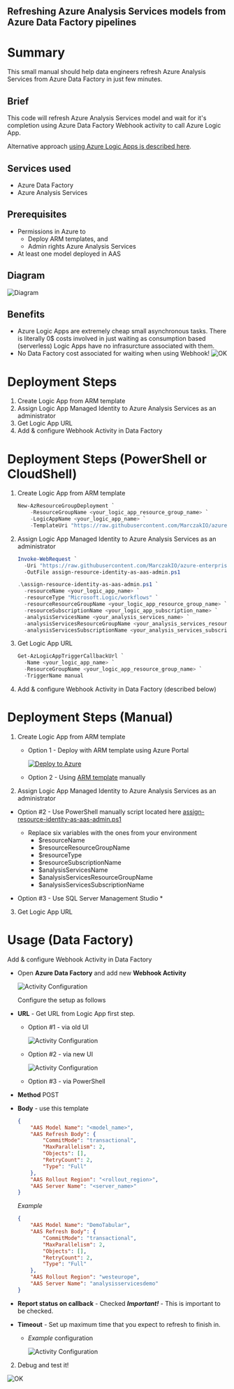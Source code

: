 ## Refreshing Azure Analysis Services models from Azure Data Factory pipelines

# Summary
This small manual should help data engineers refresh Azure Analysis Services from Azure Data Factory in just few minutes. 
## Brief
This code will refresh Azure Analysis Services model and wait for it's completion using Azure Data Factory Webhook activity to call Azure Logic App.

Alternative approach [using Azure Logic Apps is described here](../refresh-analysis-services-logic-app/index.md).

## Services used

- Azure Data Factory
- Azure Analysis Services

## Prerequisites

- Permissions in Azure to 
  - Deploy ARM templates, and 
  - Admin rights Azure Analysis Services
- At least one model deployed in AAS

## Diagram
 ![Diagram](images/diagram.svg)
## Benefits
- Azure Logic Apps are extremely cheap small asynchronous tasks. There is literally 0$ costs involved in just waiting as consumption based (serverless) Logic Apps have no infrasurcture associated with them. 
- No Data Factory cost associated for waiting when using Webhook!
  ![OK](images/webhook-cost.png) 

# Deployment Steps

1. Create Logic App from ARM template
2. Assign Logic App Managed Identity to Azure Analysis Services as an administrator
3. Get Logic App URL 
4. Add & configure Webhook Activity in Data Factory

# Deployment Steps (PowerShell or CloudShell)

1. Create Logic App from ARM template

    ```PowerShell
    New-AzResourceGroupDeployment `
        -ResourceGroupName <your_logic_app_resource_group_name> `
        -LogicAppName <your_logic_app_name> `
        -TemplateUri "https://raw.githubusercontent.com/MarczakIO/azure-enterprise-templates/main/data-factory/refresh-analysis-services-logic-app/template.json"
    ```

2. Assign Logic App Managed Identity to Azure Analysis Services as an administrator

    ```PowerShell
    Invoke-WebRequest `
      -Uri "https://raw.githubusercontent.com/MarczakIO/azure-enterprise-templates/main/data-factory/refresh-analysis-services-logic-app/assign-resource-identity-as-aas-admin.ps1" `
      -OutFile assign-resource-identity-as-aas-admin.ps1

    .\assign-resource-identity-as-aas-admin.ps1 `
      -resourceName <your_logic_app_name> `
      -resourceType "Microsoft.Logic/workflows" `
      -resourceResourceGroupName <your_logic_app_resource_group_name> `
      -resourceSubscriptionName <your_logic_app_subscription_name> `
      -analysisServicesName <your_analysis_services_name> `
      -analysisServicesResourceGroupName <your_analysis_services_resource_group_name> `
      -analysisServicesSubscriptionName <your_analysis_services_subscription_name>
    ```

3. Get Logic App URL 

    ```PowerShell
    Get-AzLogicAppTriggerCallbackUrl `
      -Name <your_logic_app_name> `
      -ResourceGroupName <your_logic_app_resource_group_name> `
      -TriggerName manual
    ```

4. Add & configure Webhook Activity in Data Factory (described below)

# Deployment Steps (Manual)

1. Create Logic App from ARM template

    * Option 1 - Deploy with ARM template using Azure Portal
    
      [![Deploy to Azure](https://aka.ms/deploytoazurebutton)](https://portal.azure.com/#create/Microsoft.Template/uri/https%3A%2F%2Fraw.githubusercontent.com%2FMarczakIO%2Fazure-enterprise-templates%2Fmain%2Fdata-factory%2Frefresh-analysis-services-logic-app%2Ftemplate.json)

    * Option 2 - Using [ARM template](../refresh-analysis-services-logic-app/template.json) manually

2. Assign Logic App Managed Identity to Azure Analysis Services as an administrator

  * Option #2 - Use PowerShell manually script located here [assign-resource-identity-as-aas-admin.ps1](assign-resource-identity-as-aas-admin.ps1)

    * Replace six variables with the ones from your environment
      * $resourceName
      * $resourceResourceGroupName
      * $resourceType 
      * $resourceSubscriptionName
      * $analysisServicesName
      * $analysisServicesResourceGroupName
      * $analysisServicesSubscriptionName

  * Option #3 - Use SQL Server Management Studio
    * 

3. Get Logic App URL 

# Usage (Data Factory)
Add & configure Webhook Activity in Data Factory

* Open **Azure Data Factory** and add new **Webhook Activity**
  
  ![Activity Configuration](images/webhook-pl-1.png)

  Configure the setup as follows

* **URL** - Get URL from Logic App first step.
    
    * Option #1 - via old UI
      
      ![Activity Configuration](images/logic-app-url.png)
  
    * Option #2 - via new UI
      
      ![Activity Configuration](images/logic-app-url-new.png)
  
    * Option #3 - via PowerShell


* **Method** POST
* **Body** - use this template  
  ```json
  {
      "AAS Model Name": "<model_name>",
      "AAS Refresh Body": {
          "CommitMode": "transactional",
          "MaxParallelism": 2,
          "Objects": [],
          "RetryCount": 2,
          "Type": "Full"
      },
      "AAS Rollout Region": "<rollout_region>",
      "AAS Server Name": "<server_name>"
  }
  ```
  *Example*
  ```json
  {
      "AAS Model Name": "DemoTabular",
      "AAS Refresh Body": {
          "CommitMode": "transactional",
          "MaxParallelism": 2,
          "Objects": [],
          "RetryCount": 2,
          "Type": "Full"
      },
      "AAS Rollout Region": "westeurope",
      "AAS Server Name": "analysisservicesdemo"
  }
  ```
* **Report status on callback** - Checked
  ***Important!*** - This is important to be checked.
* **Timeout** - Set up maximum time that you expect to refresh to finish in.

  * *Example* configuration

    ![Activity Configuration](images/webhook-setup.png)

2. Debug and test it!

  ![OK](images/webhook-success.png) 